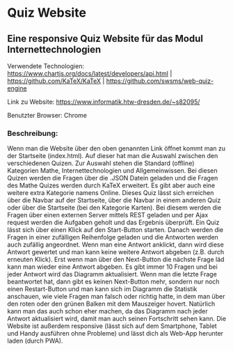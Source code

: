 # Quiz Website 

## Eine responsive Quiz Website für das Modul Internettechnologien

Verwendete Technologien: 
https://www.chartjs.org/docs/latest/developers/api.html | https://github.com/KaTeX/KaTeX | https://github.com/swsms/web-quiz-engine

Link zu Website: 
https://www.informatik.htw-dresden.de/~s82095/

Benutzter Browser: Chrome


### Beschreibung:

Wenn man die Website über den oben genannten Link öffnet kommt man zu der Startseite (index.html). Auf dieser hat man die Auswahl zwischen den verschiedenen Quizen. Zur Auswahl stehen die Standard (offline) Kategorien Mathe, Internettechnologien und Allgemeinwissen. Bei diesen Quizen werden die Fragen über die .JSON Datein geladen und die Fragen des Mathe Quizes werden durch KaTeX erweitert. Es gibt aber auch eine weitere extra Kategorie namens Online. Dieses Quiz lässt sich erreichen über die Navbar auf der Startseite, über die Navbar in einem anderen Quiz oder über die Startseite (bei den Kategorie Karten). Bei diesem werden die Fragen über einen externen Server mittels REST geladen und per Ajax request werden die Aufgaben geholt und das Ergebnis überprüft. Ein Quiz lässt sich über einen Klick auf den Start-Button starten. Danach werden die Fragen in einer zufälligen Reihenfolge geladen und die Antworten werden auch zufällig angeordnet. Wenn man eine Antwort anklickt, dann wird diese Antwort gewertet und man kann keine weitere Antwort abgeben (z.B. durch erneuten Klick). Erst wenn man über den Next-Button die nächste Frage läd kann man wieder eine Antwort abgeben. Es gibt immer 10 Fragen und bei jeder Antwort wird das Diagramm aktualisiert. Wenn man die letzte Frage beantwortet hat, dann gibt es keinen Next-Button mehr, sondern nur noch einen Restart-Button und man kann sich im Diagramm die Statistik anschauen, wie viele Fragen man falsch oder richtig hatte, in dem man über den roten oder den grünen Balken mit dem Mauszeiger hovert. Natürlich kann man das auch schon eher machen, da das Diagramm nach jeder Antwort aktualisiert wird, damit man auch seinen Fortschritt sehen kann.
Die Website ist außerdem responsive (lässt sich auf dem Smartphone, Tablet und Handy ausführen ohne Probleme) und lässt dich als Web-App herunter laden (durch PWA).



